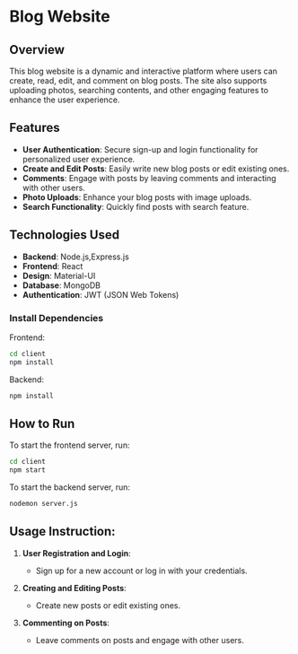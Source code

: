 # Blog Website

## Overview

This blog website is a dynamic and interactive platform where users can create, read, edit, and comment on blog posts. The site also supports uploading photos, searching contents, and other engaging features to enhance the user experience.
## Features

- **User Authentication**: Secure sign-up and login functionality for personalized user experience.
- **Create and Edit Posts**: Easily write new blog posts or edit existing ones.
- **Comments**: Engage with posts by leaving comments and interacting with other users.
- **Photo Uploads**: Enhance your blog posts with image uploads.
- **Search Functionality**: Quickly find posts with search feature.
## Technologies Used

- **Backend**: Node.js,Express.js
- **Frontend**: React
- **Design**: Material-UI
- **Database**: MongoDB
- **Authentication**: JWT (JSON Web Tokens)
###  Install Dependencies

Frontend:
```bash
cd client
npm install
```

Backend:
```bash
npm install
```
## How to Run

To start the frontend server, run:
```bash
cd client
npm start
``` 

To start the backend server, run:
```bash
nodemon server.js
```
## Usage Instruction:

1. **User Registration and Login**:
    - Sign up for a new account or log in with your credentials.

2. **Creating and Editing Posts**:
    - Create new posts or edit existing ones.

3. **Commenting on Posts**:
    - Leave comments on posts and engage with other users.
 
    
